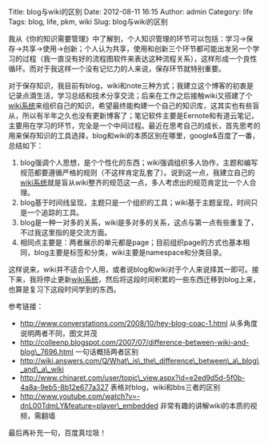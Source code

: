 Title: blog与wiki的区别
Date: 2012-08-11 16:15
Author: admin
Category: life
Tags: blog, life, pkm, wiki
Slug: blog与wiki的区别

我从《你的知识需要管理》中了解到，个人知识管理的环节可以包括：学习-\>保存-\>共享-\>使用-\>创新；个人认为共享，使用和创新三个环节都可能出发另一个学习的过程（我一直没有好的流程图软件来表达这种流程关系），这样形成一个良性循环。而对于我这样一个没有记忆力的人来说，保存环节就特别重要。

对于保存知识，我目前有blog，wiki和note三种方式；我建立这个博客的初衷是记录点滴生活，学习总结和技术分享交流；后来在工作之后接触wiki又搭建了个[wiki系统](http://wiki.xdays.info "xdays' wiki")来组织自己的知识，希望最终能构建一个自己的知识库，这其实也有些盲从，所以有半年之久也没有更新博客了；笔记软件主要是Eernote和有道云笔记，主要用在学习的环节，完全是一个中间过程。最近在思考自己的成长，首先思考的用来保存知识的工具选择，blog和wiki的本质区别在哪里，google&百度了一番，总结如下：

1.  blog强调个人思想，是个个性化的东西；wiki强调组织多人协作，主题和编写规范都要遵循严格的规则（不这样肯定乱套了）。说到这一点，我建立自己的[wiki系统](http://wiki.xdays.info "xdays' wiki")就是盲从wiki整齐的规范这一点，多人考虑出的规范肯定比一个人合理。
2.  blog基于时间线呈现，主题只是一个组织的工具；wiki基于主题呈现，时间只是一个追踪的工具。
3.  blog是一种一对多的关系，wiki是多对多的关系，这点与第一点有些重复了，不过我这里指的是交流方面。
4.  相同点主要是：两者展示的单元都是page；目前组织page的方式也基本相同，blog主要是标签和分类，wiki主要是namespace和分类目录。

这样说来，wiki并不适合个人用，或者说blog和wiki对于个人来说择其一即可。接下来，我将停止更新[wiki系统](http://wiki.xdays.info "xdays' wiki")，然后将这段时间积累的一些东西迁移到blog上来，也算是复习下这段时间学到的东西。

参考链接：

-   http://www.converstations.com/2008/10/hey-blog-coac-1.html
    从多角度说明两者不同，图文并茂
-   http://colleenp.blogspot.com/2007/07/difference-between-wiki-and-blog\_7696.html
    一句话概括两者区别
-   http://wiki.answers.com/Q/What\_is\_the\_difference\_between\_a\_blog\_and\_a\_wiki
-   http://www.chinaret.com/user/topic\_view.aspx?id=e2ed9d5d-5f0b-4a8a-9eb5-8b12e677a327
    表格对blog，wiki和bbs三者的区别
-   http://www.youtube.com/watch?v=-dnL00TdmLY&feature=player\_embedded
    非常有趣的讲解wiki的本质的视频，需翻墙

最后再补充一句，百度真垃圾！
